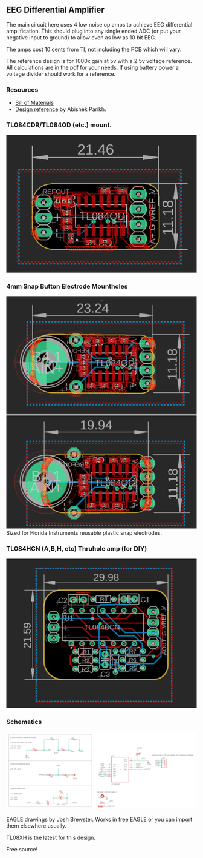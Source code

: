 ## EEG Differential Amplifier

The main circuit here uses 4 low noise op amps to achieve EEG differential amplification. This should plug into any single ended ADC (or put your negative input to ground) to allow even as low as 10 bit EEG.

The amps cost 10 cents from TI, not including the PCB which will vary.

The reference design is for 1000x gain at 5v with a 2.5v voltage reference. All calculations are in the pdf for your needs. If using battery power a voltage divider should work for a reference. 

### Resources
- [Bill of Materials](https://docs.google.com/spreadsheets/d/1rzFOKtwm5F1gYTblCt51H4664hxHK5iFGmpR6K0Omsg/edit?usp=sharing)
- [Design reference](https://github.com/joshbrew/EEG-Amplifier/blob/main/EEG_Active_electrode_design.pdf) by Abishek Parikh. 

### TL084CDR/TL084OD (etc.) mount.
![amp2](./ampsmd.PNG)

### 4mm Snap Button Electrode Mountholes
![amp2mount](./ampsmtmount.PNG)
![amp2mountCast](./ampsmtmountholecastellated.PNG)
Sized for Florida Instruments reusable plastic snap electrodes.

### TL084HCN (A,B,H, etc) Thruhole amp (for DIY)
![amp](./ampTH.PNG)

### Schematics
![schem](./schematics.PNG)

EAGLE drawings by Josh Brewster. Works in free EAGLE or you can import them elsewhere usually.

TL08XH is the latest for this design.


Free source!